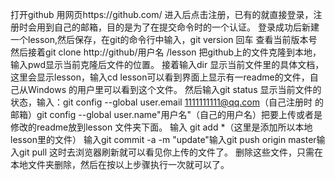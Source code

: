 打开github    用网页https://github.com/
进入后点击注册，已有的就直接登录，注册时会用到自己的邮箱，目的是为了在提交命令时的一个认证。
登录成功后新建一个lesson,然后保存，在git的命令行中输入，git version 回车 查看当前版本号
然后接着git clone http://github/用户名      /lesson 把github上的文件克隆到本地，输入pwd显示当前克隆后文件的位置。
接着输入dir 显示当前文件里的具体文档，这里会显示lesson，输入cd lesson可以看到界面上显示有一readme的文件，自己从Windows 的用户里可以看到这个文件。
然后输入git status 显示当前文件的状态，输入：git config --global user.email 1111111111@qq.com（自己注册时 的邮箱）git config --global user.name"用户名"（自己的用户名）把要上传或者是修改的readme放到lesson 文件夹下面。
输入 git add *（这里是添加所以本地lesson里的文件）
输入git commit -a -m "update"输入git push origin master输入git pull
这时去浏览器刷新就可以看见你上传的文件了。
删除这些文件，只需在本地文件夹删除，然后在按以上步骤执行一次就可以了。
